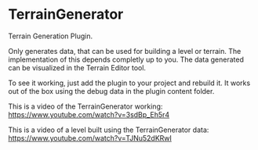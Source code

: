 # TerrainGenerator
Terrain Generation Plugin. 

Only generates data, that can be used for building a level or terrain. The implementation of this depends completly up to you.
The data generated can be visualized in the Terrain Editor tool.

To see it working, just add the plugin to your project and rebuild it. It works out of the box using the debug data in the plugin content folder.

This is a video of the TerrainGenerator working: https://www.youtube.com/watch?v=3sdBp_Eh5r4

This is a video of a level built using the TerrainGenerator data: https://www.youtube.com/watch?v=TJNu52dKRwI
